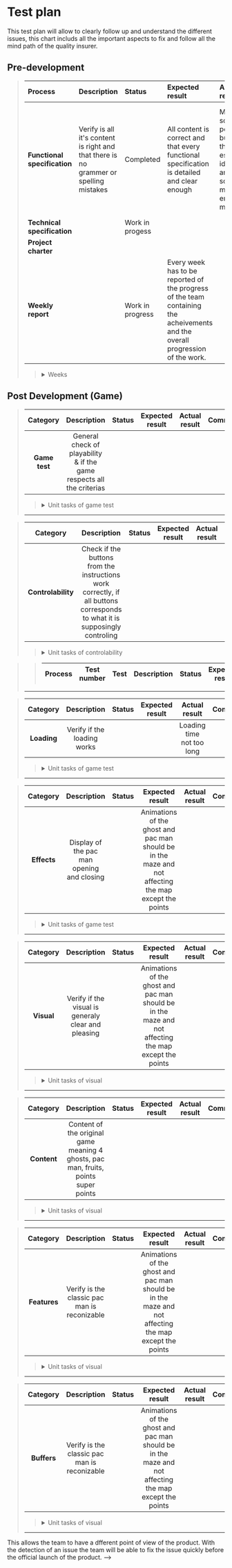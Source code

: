 # Test plan

This test plan will allow to clearly follow up and understand the different issues, this chart includs all the important aspects to fix and follow all the mind path of the quality insurer.

## Pre-development

>|Process|Description|Status|Expected result|Actual result|Comment|
>|:-|:-|:-|:-|:-|:-|
>|**Functional specification**|Verify is all it's content is right and that there is no grammer or spelling mistakes|Completed|All content is correct and that every functional specification is detailed and clear enough|Missed some points but kept the essential ideas and some minor english mistakes|In the overall the document was good however needed some clearity and needed to add some extra specifications to make it even more clear.|
>|**Technical specification**||Work in progess||||
>|**Project charter**||||||
>|**Weekly report**||Work in progress|Every week has to be reported of the progress of the team containing the acheivements and the overall progression of the work.|||
>><details>
>>  <summary>Weeks</summary>
>>
>>  |Week|Status|Comment|     
>>  |:-:|:-:|:-:|     
>>  |1|Complete|Some minor changes regarding the content|     
>>  |2|Complete|Very few changes|     
>></details>

## Post Development (Game)

>|Category|Description|Status|Expected result|Actual result|Comment|
>|:--:|:--:|:--:|:--:|:--:|:--:|
>|**Game test**|General check of playability & if the game respects all the criterias|||||||
>><details>
>>  <summary>Unit tasks of game test</summary>
>>  
>>  |Process|Test number|Test|Description|Status|Expected result|Actual result|Comment|
>>  |:--:|:--:|:--:|:--:|:--:|:--:|:--:|:--:|
>>
>></details>
>---

>|Category|Description|Status|Expected result|Actual result|Comment|
>|:--:|:--:|:--:|:--:|:--:|:--:|
>|**Controlability**|Check if the buttons from the instructions work correctly, if all buttons corresponds to what it is supposingly controling|||||
>><details>
>>  <summary>Unit tasks of controlability</summary>

>>  
>>  |Process|Test number|Test|Description|Status|Expected result|Actual result|Comment|
>>  |:--:|:--:|:--:|:--:|:--:|:--:|:--:|:--:|
>>
>></details>
>---

>|Category|Description|Status|Expected result|Actual result|Comment|
>|:--:|:--:|:--:|:--:|:--:|:--:|
>|**Loading**|Verify if the loading works|||Loading time not too long||
>><details>
>>  <summary>Unit tasks of game test</summary>
>>  
>>  |Process|Test number|Test|Description|Status|Expected result|Actual result|Comment|
>>  |:--:|:--:|:--:|:--:|:--:|:--:|:--:|:--:|
>>  |Loading animation|Test number|Test|Loading time not too long|Status|Expected result|Actual result|Comment|
>></details>
>---

>|Category|Description|Status|Expected result|Actual result|Comment|
>|:--:|:--:|:--:|:--:|:--:|:--:|
>|**Effects**|Display of the pac man opening and closing||Animations of the ghost and pac man should be in the maze and not affecting the map except the points|||
>><details>
>>  <summary>Unit tasks of game test</summary>
>>  
>>  |Process|Test number|Test|Description|Status|Expected result|Actual result|Comment|
>>  |:--:|:--:|:--:|:--:|:--:|:--:|:--:|:--:|
>>
>></details>
>---

>|Category|Description|Status|Expected result|Actual result|Comment|
>|:--:|:--:|:--:|:--:|:--:|:--:|
>|**Visual**|Verify if the visual is generaly clear and pleasing||Animations of the ghost and pac man should be in the maze and not affecting the map except the points|||
>><details>
>>  <summary>Unit tasks of visual</summary>
>>  
>>  |Process|Test number|Test|Description|Status|Expected result|Actual result|Comment|
>>  |:--:|:--:|:--:|:--:|:--:|:--:|:--:|:--:|
>>  |Verify is the classic pac man is reconizable|Test number|Test|Description|Status|Expected result|Actual result|Comment|
>>  |Map should be in the limits of the scree|Test number|Test|Description|Status|Expected result|Actual result|Comment|
>></details>
>---

>|Category|Description|Status|Expected result|Actual result|Comment|
>|:--:|:--:|:--:|:--:|:--:|:--:|
>|**Content**|Content of the original game meaning 4 ghosts, pac man, fruits, points super points|||
>><details>
>>  <summary>Unit tasks of visual</summary>
>>  
>>  |Process|Test number|Test|Description|Status|Expected result|Actual result|Comment|
>>  |:--:|:--:|:--:|:--:|:--:|:--:|:--:|:--:|
>>  |Level indicator is correct||||||||
>></details>
>---

>|Category|Description|Status|Expected result|Actual result|Comment|
>|:--:|:--:|:--:|:--:|:--:|:--:|
>|**Features**|Verify is the classic pac man is reconizable||Animations of the ghost and pac man should be in the maze and not affecting the map except the points|||
>><details>
>>  <summary>Unit tasks of visual</summary>
>>  
>>  |Process|Test number|Test|Description|Status|Expected result|Actual result|Comment|
>>  |:--:|:--:|:--:|:--:|:--:|:--:|:--:|:--:|
>>
>></details>
>---

>|Category|Description|Status|Expected result|Actual result|Comment|
>|:--:|:--:|:--:|:--:|:--:|:--:|
>|**Buffers**|Verify is the classic pac man is reconizable||Animations of the ghost and pac man should be in the maze and not affecting the map except the points|||
>><details>
>>  <summary>Unit tasks of visual</summary>
>>  
>>  |Process|Test number|Test|Description|Status|Expected result|Actual result|Comment|
>>  |:--:|:--:|:--:|:--:|:--:|:--:|:--:|:--:|
>>
>></details>
>---


This allows the team to have a dfferent point of view of the product. 
With the detection of an issue the team will be able to fix the issue quickly before the official launch of the product. -->